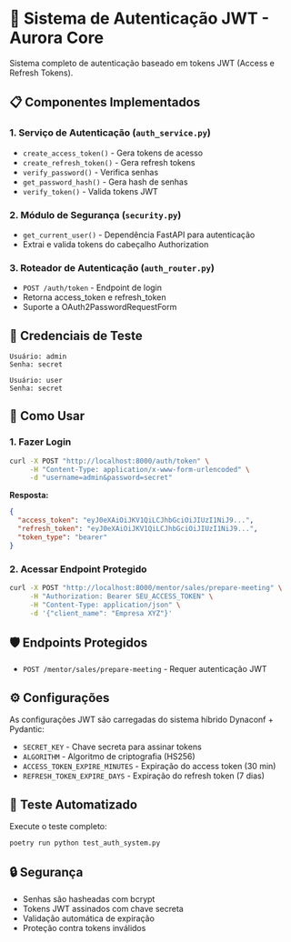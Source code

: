 # 🔐 Sistema de Autenticação JWT - Aurora Core

Sistema completo de autenticação baseado em tokens JWT (Access e Refresh Tokens).

## 📋 Componentes Implementados

### 1. Serviço de Autenticação (`auth_service.py`)
- `create_access_token()` - Gera tokens de acesso
- `create_refresh_token()` - Gera refresh tokens
- `verify_password()` - Verifica senhas
- `get_password_hash()` - Gera hash de senhas
- `verify_token()` - Valida tokens JWT

### 2. Módulo de Segurança (`security.py`)
- `get_current_user()` - Dependência FastAPI para autenticação
- Extrai e valida tokens do cabeçalho Authorization

### 3. Roteador de Autenticação (`auth_router.py`)
- `POST /auth/token` - Endpoint de login
- Retorna access_token e refresh_token
- Suporte a OAuth2PasswordRequestForm

## 🔑 Credenciais de Teste

```
Usuário: admin
Senha: secret

Usuário: user
Senha: secret
```

## 🚀 Como Usar

### 1. Fazer Login
```bash
curl -X POST "http://localhost:8000/auth/token" \
     -H "Content-Type: application/x-www-form-urlencoded" \
     -d "username=admin&password=secret"
```

**Resposta:**
```json
{
  "access_token": "eyJ0eXAiOiJKV1QiLCJhbGciOiJIUzI1NiJ9...",
  "refresh_token": "eyJ0eXAiOiJKV1QiLCJhbGciOiJIUzI1NiJ9...",
  "token_type": "bearer"
}
```

### 2. Acessar Endpoint Protegido
```bash
curl -X POST "http://localhost:8000/mentor/sales/prepare-meeting" \
     -H "Authorization: Bearer SEU_ACCESS_TOKEN" \
     -H "Content-Type: application/json" \
     -d '{"client_name": "Empresa XYZ"}'
```

## 🛡️ Endpoints Protegidos

- `POST /mentor/sales/prepare-meeting` - Requer autenticação JWT

## ⚙️ Configurações

As configurações JWT são carregadas do sistema híbrido Dynaconf + Pydantic:

- `SECRET_KEY` - Chave secreta para assinar tokens
- `ALGORITHM` - Algoritmo de criptografia (HS256)
- `ACCESS_TOKEN_EXPIRE_MINUTES` - Expiração do access token (30 min)
- `REFRESH_TOKEN_EXPIRE_DAYS` - Expiração do refresh token (7 dias)

## 🧪 Teste Automatizado

Execute o teste completo:
```bash
poetry run python test_auth_system.py
```

## 🔒 Segurança

- Senhas são hasheadas com bcrypt
- Tokens JWT assinados com chave secreta
- Validação automática de expiração
- Proteção contra tokens inválidos

